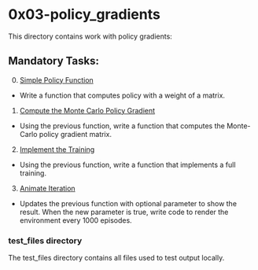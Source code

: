 # 0x03-policy_gradients
This directory contains work with policy gradients:

## Mandatory Tasks:
0. [Simple Policy Function](/reinforcement_learning/0x03-policy_gradients/policy_gradient.py)
* Write a function that computes policy with a weight of a matrix.
1. [Compute the Monte Carlo Policy Gradient](/reinforcement_learning/0x03-policy_gradients/policy_gradient.py)
* Using the previous function, write a function that computes the Monte-Carlo policy gradient matrix.
2. [Implement the Training](/reinforcement_learning/0x03-policy_gradients/train.py)
* Using the previous function, write a function that implements a full training.
3. [Animate Iteration](/reinforcement_learning/0x03-policy_gradients/train.py)
* Updates the previous function with optional parameter to show the result.  When the new parameter is true, write code to render the environment every 1000 episodes.

### test_files directory
The test_files directory contains all files used to test output locally.
